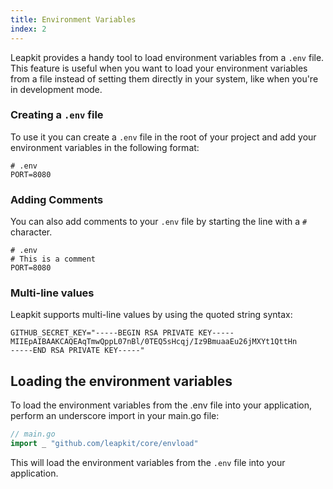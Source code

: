 ```yaml
---
title: Environment Variables
index: 2
---
```


Leapkit provides a handy tool to load environment variables from a `.env` file. This feature is useful when you want to load your environment variables from a file instead of setting them directly in your system, like when you're in development mode.

### Creating a `.env` file

To use it you can create a `.env` file in the root of your project and add your environment variables in the following format:

```.env
# .env
PORT=8080
```

### Adding Comments
You can also add comments to your `.env` file by starting the line with a `#` character.
```.env
# .env
# This is a comment
PORT=8080
```
### Multi-line values

Leapkit supports multi-line values by using the quoted string syntax:

```.env
GITHUB_SECRET_KEY="-----BEGIN RSA PRIVATE KEY-----
MIIEpAIBAAKCAQEAqTmwQppL07nBl/0TEQ5sHcqj/Iz9BmuaaEu26jMXYt1QttHn
-----END RSA PRIVATE KEY-----"
```

## Loading the environment variables
To load the environment variables from the .env file into your application, perform an underscore import in your main.go file:

```go
// main.go
import _ "github.com/leapkit/core/envload"
```

This will load the environment variables from the `.env` file into your application.
